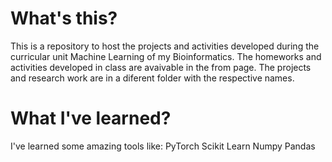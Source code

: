 # What's this?
This is a repository to host the projects and activities developed during the curricular unit Machine Learning of my Bioinformatics.
The homeworks and activities developed in class are avaivable in the from page. The projects and research work are in a diferent folder
with the respective names.

# What I've learned?
I've learned some amazing tools like:
    PyTorch
    Scikit Learn
    Numpy
    Pandas 

